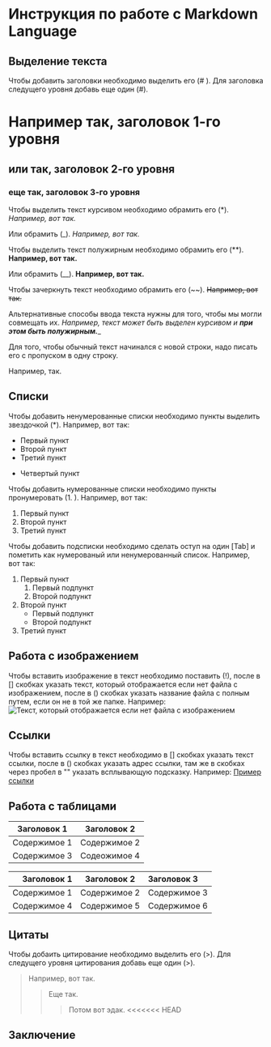 # Инструкция по работе с Markdown Language

## Выделение текста

Чтобы добавить заголовки необходимо выделить его (\# ). Для заголовка следущего уровня добавь еще один (\#).
# Например так, заголовок 1-го уровня
## или так, заголовок 2-го уровня
### еще так, заголовок 3-го уровня

Чтобы выделить текст курсивом необходимо обрамить его (\*). *Например, вот так.*

Или обрамить (\_). _Например, вот так._

Чтобы выделить текст полужирным необходимо обрамить его (\**). **Например, вот так.**

Или обрамить (\__). __Например, вот так.__

Чтобы зачеркнуть текст необходимо обрамить его (\~~). ~~Например, вот так.~~

Альтернативные способы ввода текста нужны для того, чтобы мы могли совмещать их. _Например, текст может быть выделен курсивом и **при этом быть полужирным.**__

Для того, чтобы обычный текст начинался с новой строки, надо писать его с пропуском в одну строку.

Например, так.

## Списки

Чтобы добавить ненумерованные списки необходимо пункты выделить звездочкой (\*). Например, вот так:
* Первый пункт
* Второй пункт
* Третий пункт
+ Четвертый пункт

Чтобы добавить нумерованные списки необходимо пункты пронумеровать (1. ). Например, вот так:
1. Первый пункт
2. Второй пункт
3. Третий пункт

Чтобы добавить подсписки необходимо сделать оступ на один [Tab] и пометить как нумерованый или ненумерованный список. Например, вот так:
1. Первый пункт
    1. Первый подпункт
    2. Второй подпункт
2. Второй пункт
    * Первый подпункт
    * Второй подпункт
3. Третий пункт

## Работа с изображением

Чтобы вставить изображение в текст необходимо поставить (!), после в [] скобках указать текст, который отображается если нет файла с изображением, после в () скобках указать название файла с полным путем, если он не в той же папке. Например:
![Текст, который отображается если нет файла с изображением](markdown_cheat_sheet.png)

## Ссылки
Чтобы вставить ссылку в текст необходимо в [] скобках указать текст ссылки, после в () скобках указать адрес ссылки, там же в скобках через пробел в "" указать всплывающую подсказку. Например:
[Пример ссылки](http.example.com "Эта подсказка всплывет")

## Работа с таблицами


|Заголовок 1 |Заголовок 2
|-|-|
Содержимое 1|Содержимое 2
Содержимое 3|Содеожимое 4

|Заголовок 1|Заголовок 2|Заголовок 3|
|-:|:-:|:-|
|Содержимое 1|Содержимое 2|Содержимое 3|
|Содержимое 4|Содержимое 5|Содержимое 6|

## Цитаты
Чтобы добаить цитирование необходимо выделить его (>). Для следущего уровня цитирования добавь еще один (>).
>Например, вот так.
>>Еще так.
>>>Потом вот эдак.
<<<<<<< HEAD
## Заключение